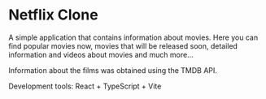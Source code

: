 # Netflix Clone

A simple application that contains information about movies. 
Here you can find popular movies now, movies that will be released soon, detailed information and videos about movies and much more... 

Information about the films was obtained using the TMDB API. 

Development tools: React + TypeScript + Vite


